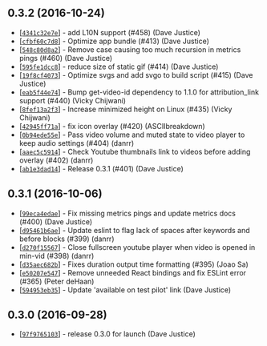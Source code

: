 ## 0.3.2 (2016-10-24)

* [[`4341c32e7e`](https://github.com/meandave/min-vid/commit/4341c32e7e)] - add L10N support (#458) (Dave Justice)
* [[`cfbf60c7d8`](https://github.com/meandave/min-vid/commit/cfbf60c7d8)] - Optimize app bundle (#413) (Dave Justice)
* [[`548c80d8a2`](https://github.com/meandave/min-vid/commit/548c80d8a2)] - Remove case causing too much recursion in metrics pings (#460) (Dave Justice)
* [[`595fe1dcc8`](https://github.com/meandave/min-vid/commit/595fe1dcc8)] - reduce size of static gif (#414) (Dave Justice)
* [[`19f8cf4073`](https://github.com/meandave/min-vid/commit/19f8cf4073)] - Optimize svgs and add svgo to build script (#415) (Dave Justice)
* [[`eab5f44e74`](https://github.com/meandave/min-vid/commit/eab5f44e74)] - Bump get-video-id dependency to 1.1.0 for attribution_link support (#440) (Vicky Chijwani)
* [[`8fef13a2f3`](https://github.com/meandave/min-vid/commit/8fef13a2f3)] - Increase minimized height on Linux (#435) (Vicky Chijwani)
* [[`42945ff71a`](https://github.com/meandave/min-vid/commit/42945ff71a)] - fix icon overlay (#420) (ASCIIbreakdown)
* [[`0b94ede55e`](https://github.com/meandave/min-vid/commit/0b94ede55e)] - Pass video volume and muted state to video player to keep audio settings (#404) (danrr)
* [[`aaec5c5914`](https://github.com/meandave/min-vid/commit/aaec5c5914)] - Check Youtube thumbnails link to videos before adding overlay (#402) (danrr)
* [[`ab1e3dad14`](https://github.com/meandave/min-vid/commit/ab1e3dad14)] - Release 0.3.1 (#401) (Dave Justice)

## 0.3.1 (2016-10-06)

* [[`99eca4edae`](https://github.com/meandavejustice/min-vid/commit/99eca4edae)] - Fix missing metrics pings and update metrics docs (#400) (Dave Justice) 
* [[`d95461b6ae`](https://github.com/meandavejustice/min-vid/commit/d95461b6ae)] - Update eslint to flag lack of spaces after keywords and before blocks (#399) (danrr) 
* [[`d270f15567`](https://github.com/meandavejustice/min-vid/commit/d270f15567)] - Close fullscreen youtube player when video is opened in min-vid (#398) (danrr) 
* [[`d35aec682b`](https://github.com/meandavejustice/min-vid/commit/d35aec682b)] - Fixes duration output time formatting (#395) (Joao Sa) 
* [[`e50207e547`](https://github.com/meandavejustice/min-vid/commit/e50207e547)] - Remove unneeded React bindings and fix ESLint error (#365) (Peter deHaan) 
* [[`594953eb35`](https://github.com/meandavejustice/min-vid/commit/594953eb35)] - Update 'available on test pilot' link (Dave Justice) 

## 0.3.0 (2016-09-28)
* [[`97f9765103`](https://github.com/meandavejustice/min-vid/commit/97f9765103)] - release 0.3.0 for launch (Dave Justice) 
